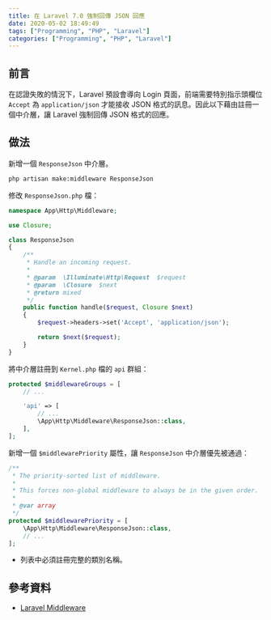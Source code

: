 ```yaml
---
title: 在 Laravel 7.0 強制回傳 JSON 回應
date: 2020-05-02 18:49:49
tags: ["Programming", "PHP", "Laravel"]
categories: ["Programming", "PHP", "Laravel"]
---
```


## 前言

在認證失敗的情況下，Laravel 預設會導向 Login 頁面，前端需要特別指示頭欄位 `Accept` 為 `application/json` 才能接收 JSON 格式的訊息。因此以下藉由註冊一個中介層，讓 Laravel 強制回傳 JSON 格式的回應。

## 做法

新增一個 `ResponseJson` 中介層。

```bash
php artisan make:middleware ResponseJson
```

修改 `ResponseJson.php` 檔：

```php
namespace App\Http\Middleware;

use Closure;

class ResponseJson
{
    /**
     * Handle an incoming request.
     *
     * @param  \Illuminate\Http\Request  $request
     * @param  \Closure  $next
     * @return mixed
     */
    public function handle($request, Closure $next)
    {
        $request->headers->set('Accept', 'application/json');

        return $next($request);
    }
}
```

將中介層註冊到 `Kernel.php` 檔的 `api` 群組：

```php
protected $middlewareGroups = [
    // ...

    'api' => [
        // ...
        \App\Http\Middleware\ResponseJson::class,
    ],
];
```

新增一個 `$middlewarePriority` 屬性，讓 `ResponseJson` 中介層優先被通過：

```php
/**
 * The priority-sorted list of middleware.
 *
 * This forces non-global middleware to always be in the given order.
 *
 * @var array
 */
protected $middlewarePriority = [
    \App\Http\Middleware\ResponseJson::class,
    // ...
];
```

- 列表中必須註冊完整的類別名稱。

## 參考資料

- [Laravel Middleware](https://laravel.com/docs/master/middleware)
